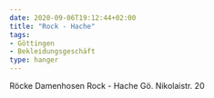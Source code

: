 ```yaml
---
date: 2020-09-06T19:12:44+02:00
title: "Rock - Hache"
tags:
- Göttingen
- Bekleidungsgeschäft
type: hanger
---
```

Röcke Damenhosen Rock - Hache Gö. Nikolaistr. 20
